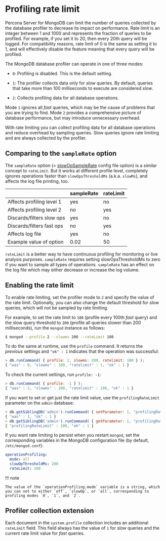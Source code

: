 # Profiling rate limit

Percona Server for MongoDB can limit the number of queries collected by the database profiler
to decrease its impact on performance.
Rate limit is an integer between 1 and 1000
and represents the fraction of queries to be profiled.
For example, if you set it to 20, then every 20th query will be logged.
For compatibility reasons, rate limit of 0 is the same as setting it to 1,
and will effectively disable the feature
meaning that every query will be profiled.

The MongoDB database profiler can operate in one of three modes:


* `0`: Profiling is disabled. This is the default setting.

* `1`: The profiler collects data only for *slow* queries.
By default, queries that take more than 100 milliseconds to execute
are considered *slow*.

* `2`: Collects profiling data for all database operations.

Mode `1` ignores all *fast* queries,
which may be the cause of problems that you are trying to find.
Mode `2` provides a comprehensive picture of database performance,
but may introduce unnecessary overhead.

With rate limiting you can collect profiling data for all database operations
and reduce overhead by sampling queries.
Slow queries ignore rate limiting and are always collected by the profiler.

## Comparing to the `sampleRate` option

The `sampleRate` option (= [slowOpSampleRate](https://docs.mongodb.com/manual/reference/program/mongod/index.html#cmdoption-mongod-slowopsamplerate) config file option) is a similar
concept to `rateLimit`. But it works at different profile level, completely
ignores operations faster than `slowOpsThresholdMs` (a.k.a. `slowMs`), and affects the
log file printing, too.

|                               | sampleRate  | rateLimit  |
| ----------------------------- | ----------- | ---------- | 
| Affects profiling level 1     | yes         | no         |
| Affects profiling level 2     | no          | yes        |
| Discards/filters slow ops     | yes         | no         |
| Discards/filters fast ops     | no          | yes        |
| Affects log file              | yes         | no         |
| Example value of option       | 0.02        | 50         |

`rateLimit` is a better way to have continuous profiling for monitoring or live
analysis purposes. `sampleRate` requires setting slowOpsThresholdMs to zero if
you want to sample all types of operations. `sampleRate` has an effect on the log file which may either decrease or increase the log volume.

## Enabling the rate limit

To enable rate limiting, set the profiler mode to `2`
and specify the value of the rate limit.
Optionally, you can also change the default threshold for slow queries,
which will not be sampled by rate limiting.

For example, to set the rate limit to `100`
(profile every 100th *fast* query)
and the slow query threshold to `200`
(profile all queries slower than 200 milliseconds),
run the `mongod` instance as follows:

```{.bash data-prompt="$"}
$ mongod --profile 2 --slowms 200 --rateLimit 100
```

To do the same at runtime, use the `profile` command.
It returns the *previous* settings
and `"ok" : 1` indicates that the operation was successful:

```javascript
> db.runCommand( { profile: 2, slowms: 200, ratelimit: 100 } );
{ "was" : 0, "slowms" : 100, "ratelimit" : 1, "ok" : 1 }
```

To check the current settings, run `profile: -1`:

```javascript
> db.runCommand( { profile: -1 } );
{ "was" : 2, "slowms" : 200, "ratelimit" : 100, "ok" : 1 }
```

If you want to set or get just the rate limit value,
use the `profilingRateLimit` parameter on the `admin` database:

```javascript
> db.getSiblingDB('admin').runCommand( { setParameter: 1, "profilingRateLimit": 100 } );
{ "was" : 1, "ok" : 1 }
> db.getSiblingDB('admin').runCommand( { getParameter: 1, "profilingRateLimit": 1 } );
{ "profilingRateLimit" : 100, "ok" : 1 }
```

If you want rate limiting to persist when you restart `mongod`,
set the corresponding variables in the MongoDB configuration file
(by default, `/etc/mongod.conf`):

```yaml
operationProfiling:
  mode: all
  slowOpThresholdMs: 200
  rateLimit: 100
```

!!! note
 
    The value of the `operationProfiling.mode` variable is a string, which you can set to either `off`, `slowOp`, or `all`, corresponding to profiling modes `0`, `1`, and `2`.

## Profiler collection extension

Each document in the `system.profile` collection
includes an additional `rateLimit` field.
This field always has the value of `1` for *slow* queries
and the current rate limit value for *fast* queries.
